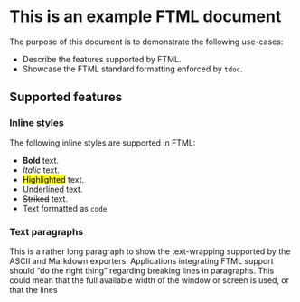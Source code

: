 # This is an example FTML document

The purpose of this document is to demonstrate the following use\-cases:

- Describe the features supported by FTML.
- Showcase the FTML standard formatting enforced by `tdoc`.

## Supported features

### Inline styles

The following inline styles are supported in FTML:

- **Bold** text.
- _Italic_ text.
- <mark>Highlighted</mark> text.
- <u>Underlined</u> text.
- ~~Striked~~ text.
- Text formatted as `code`.

### Text paragraphs

This is a rather long paragraph to show the text\-wrapping supported by the
ASCII and Markdown exporters. Applications integrating FTML support should “do
the right thing” regarding breaking lines in paragraphs. This could mean that
the full available width of the window or screen is used, or that the lines
